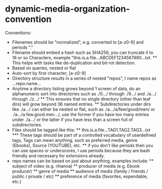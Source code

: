 # dynamic-media-organization-convention

Conventions:
* Filenames should be "normalized", e.g. converted to [a-z0-9] and periods "."
* Filename should embed a hash such as SHA256, you can truncate it to 16 or so Characters, example "this.is.a.file...ABCDEF1234567890...txt.
** This helps with tasks like de-duplication and bit-rot detection.
* Based on queries, nested or flat
* Auto-sort by first character, [a-z0-9]
* Directory structure results in a series of nested "repos", I name repos as ...repo.name...
* Anytime a directory listing grows beyond 1 screen of data, do an alphanumeric sort into directories such as ./0.../ through ./9.../ and ./a.../ through ./z.../
** This ensures that no single directory (other than leaf dirs) will grow beyond 36 named entries.
** Subdirectories under dirs like ./a.../ can either be nested or flat, such as ./a.../a/few/good/men/ or ./a.../a.few.good.men.../, use the former if you have too many entries under ./a.../ or the latter if you have less than a screen full of subdirectories.
* Files should be tagged like this:
** this.is.a.file...TAG1.TAG2.TAG3...txt
*** These tags should be part of a controlled vocabulary of userdefined tags, Tags can mean anything, such as preferred media, genre (Ebooks), Source (YOUTUBE), etc.
** if you don't like periods then you can use spaces or underscores, I use periods because they are bash friendly and necessary for extensions already.
* repo names can be based on just about anything, examples include:
** subject of video (e.g. rihanna)
** producer of media (e.g. Ebook producer)
** genre of media
** audience of media (family / friends / public / private / etc)
** preference of media (favorites, expendable, etc.)
